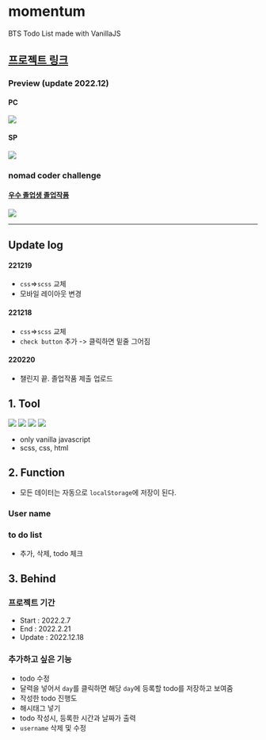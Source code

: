 # momentum

BTS Todo List made with VanillaJS

## <a href="https://leesaewa.github.io/momentum/">프로젝트 링크</a>

### Preview (update 2022.12)

#### PC

<img src="https://user-images.githubusercontent.com/97646713/209441059-366cad47-2cb8-44e3-8453-abe02ff6ac1c.jpg">

#### SP

<img src="https://user-images.githubusercontent.com/97646713/209439731-59be69e1-f254-47a3-ab1f-023c69659df8.JPG">

### nomad coder challenge

#### <a href="https://nomadcoders.co/community/thread/3057">우수 졸업생 졸업작품</a>

<img src="https://user-images.githubusercontent.com/97646713/209440051-6f86ef6b-1646-4bdb-8a91-04dbecd9ec09.jpg">

---

## Update log

#### 221219

- `css`=>`scss` 교체
- 모바일 레이아웃 변경

#### 221218

- `css`=>`scss` 교체
- `check button` 추가 -> 클릭하면 밑줄 그어짐

#### 220220

- 챌린지 끝. 졸업작품 제출 업로드

## 1. Tool

<img src="https://img.shields.io/badge/HTML5-E34F26?style=flat-square&logo=HTML5&logoColor=white"/>
<img src="https://img.shields.io/badge/CSS3-1572B6?style=flat-square&logo=CSS3&logoColor=white"/>
<img src="https://img.shields.io/badge/Sass-CC6699?style=flat-square&logo=Sass&logoColor=white"/>
<img src="https://img.shields.io/badge/JavaScript-F7DF1E?style=flat-square&logo=JavaScript&logoColor=black"/>

- only vanilla javascript
- scss, css, html

## 2. Function

- 모든 데이터는 자동으로 `localStorage`에 저장이 된다.

### User name

### to do list

- 추가, 삭제, todo 체크

## 3. Behind

### 프로젝트 기간

- Start : 2022.2.7
- End : 2022.2.21
- Update : 2022.12.18

### 추가하고 싶은 기능

- todo 수정
- 달력을 넣어서 `day`를 클릭하면 해당 `day`에 등록할 todo를 저장하고 보여줌
- 작성한 todo 진행도
- 해시태그 넣기
- todo 작성시, 등록한 시간과 날짜가 출력
- `username` 삭제 및 수정

